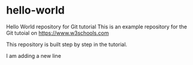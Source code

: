 # hello-world
Hello World repository for Git tutorial
This is an example repository for the Git tutoial on https://www.w3schools.com

This repository is built step by step in the tutorial.

I am adding a new line